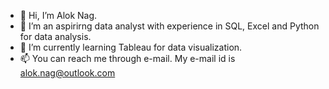 - 👋 Hi, I’m Alok Nag.
- 👀 I’m an aspirirng data analyst with experience in SQL, Excel and Python for data analysis.
- 🌱 I’m currently learning Tableau for data visualization.
- 📫 You can reach me through e-mail. My e-mail id is alok.nag@outlook.com

<!---
alok-nag-iitk/alok-nag-iitk is a ✨ special ✨ repository because its `README.md` (this file) appears on your GitHub profile.
You can click the Preview link to take a look at your changes.
--->
